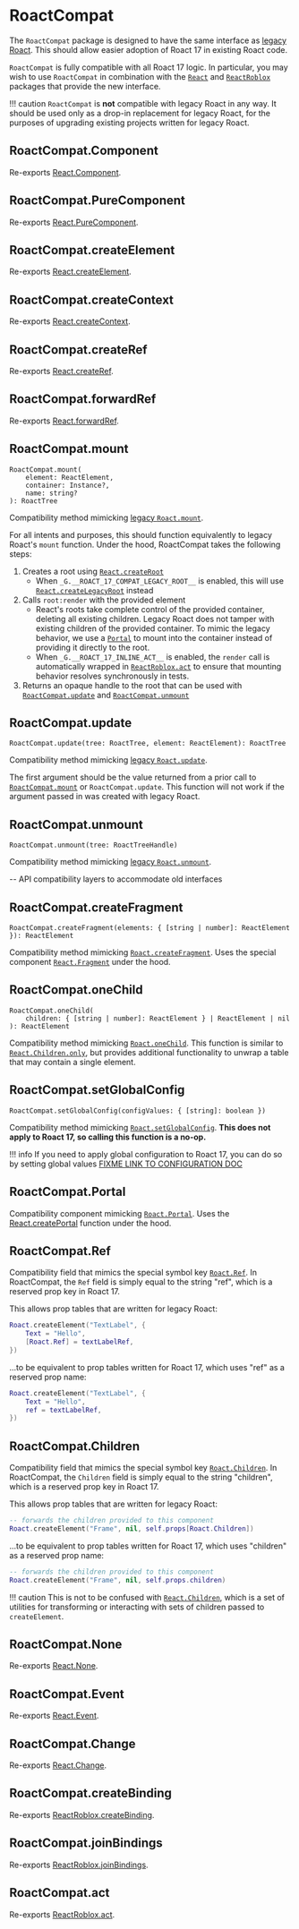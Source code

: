 # RoactCompat

The `RoactCompat` package is designed to have the same interface as [legacy Roact](https://roblox.github.io/roact/api-reference/). This should allow easier adoption of Roact 17 in existing Roact code.

`RoactCompat` is fully compatible with all Roact 17 logic. In particular, you may wish to use `RoactCompat` in combination with the [`React`](react.md#react) and [`ReactRoblox`](react-roblox.md#reactroblox) packages that provide the new interface.

!!! caution
	`RoactCompat` is **not** compatible with legacy Roact in any way. It should be used only as a drop-in replacement for legacy Roact, for the purposes of upgrading existing projects written for legacy Roact.

## RoactCompat.Component
Re-exports [React.Component](react.md#ReactComponent).

## RoactCompat.PureComponent
Re-exports [React.PureComponent](react.md#ReactPureComponent).

## RoactCompat.createElement
Re-exports [React.createElement](react.md#ReactcreateElement).

## RoactCompat.createContext
Re-exports [React.createContext](react.md#ReactcreateContext).

## RoactCompat.createRef
Re-exports [React.createRef](react.md#ReactcreateRef).

## RoactCompat.forwardRef
Re-exports [React.forwardRef](react.md#ReactforwardRef).

## RoactCompat.mount

```
RoactCompat.mount(
	element: ReactElement,
	container: Instance?,
	name: string?
): RoactTree
```
Compatibility method mimicking [legacy `Roact.mount`](https://roblox.github.io/roact/api-reference/#roactmount).

For all intents and purposes, this should function equivalently to legacy Roact's `mount` function. Under the hood, RoactCompat takes the following steps:

1. Creates a root using [`React.createRoot`](react.md#reactcreateroot)
	* When `_G.__ROACT_17_COMPAT_LEGACY_ROOT__` is enabled, this will use [`React.createLegacyRoot`](react.md#reactcreatelegacyroot) instead
2. Calls `root:render` with the provided element
	* React's roots take complete control of the provided container, deleting all existing children. Legacy Roact does not tamper with existing children of the provided container. To mimic the legacy behavior, we use a [`Portal`](react.md#reactcreateportal) to mount into the container instead of providing it directly to the root.
	* When `_G.__ROACT_17_INLINE_ACT__` is enabled, the `render` call is automatically wrapped in [`ReactRoblox.act`](react-roblox.md#reactrobloxact) to ensure that mounting behavior resolves synchronously in tests.
3. Returns an opaque handle to the root that can be used with [`RoactCompat.update`](#roactcompatupdate) and [`RoactCompat.unmount`](#roactcompatunmount)

## RoactCompat.update

```
RoactCompat.update(tree: RoactTree, element: ReactElement): RoactTree
```
Compatibility method mimicking [legacy `Roact.update`](https://roblox.github.io/roact/api-reference/#roactupdate).

The first argument should be the value returned from a prior call to [`RoactCompat.mount`](#roactcompatmount) or `RoactCompat.update`. This function will not work if the argument passed in was created with legacy Roact.

## RoactCompat.unmount

```
RoactCompat.unmount(tree: RoactTreeHandle)
```
Compatibility method mimicking [legacy `Roact.unmount`](https://roblox.github.io/roact/api-reference/#roactunmount).

-- API compatibility layers to accommodate old interfaces
## RoactCompat.createFragment

```
RoactCompat.createFragment(elements: { [string | number]: ReactElement }): ReactElement
```
Compatibility method mimicking [`Roact.createFragment`](https://roblox.github.io/roact/api-reference/#roactcreatefragment). Uses the special component [`React.Fragment`](react.md#reactfragment) under the hood.

## RoactCompat.oneChild

```
RoactCompat.oneChild(
	children: { [string | number]: ReactElement } | ReactElement | nil
): ReactElement
```
Compatibility method mimicking [`Roact.oneChild`](https://roblox.github.io/roact/api-reference/#roactonechild). This function is similar to [`React.Children.only`](react.md#reactchildrenonly), but provides additional functionality to unwrap a table that may contain a single element.

## RoactCompat.setGlobalConfig

```
RoactCompat.setGlobalConfig(configValues: { [string]: boolean })
```
Compatibility method mimicking [`Roact.setGlobalConfig`](https://roblox.github.io/roact/api-reference/#roactsetglobalconfig). **This does not apply to Roact 17, so calling this function is a no-op.**

!!! info
	If you need to apply global configuration to Roact 17, you can do so by setting global values [FIXME LINK TO CONFIGURATION DOC](../configuration.md)

## RoactCompat.Portal

Compatibility component mimicking [`Roact.Portal`](https://roblox.github.io/roact/api-reference/#roactportal). Uses the [React.createPortal](react.md#reactcreateportal) function under the hood.

## RoactCompat.Ref

Compatibility field that mimics the special symbol key [`Roact.Ref`](https://roblox.github.io/roact/api-reference/#roactref). In RoactCompat, the `Ref` field is simply equal to the string "ref", which is a reserved prop key in Roact 17.

This allows prop tables that are written for legacy Roact:
```lua
Roact.createElement("TextLabel", {
	Text = "Hello",
	[Roact.Ref] = textLabelRef,
})
```
...to be equivalent to prop tables written for Roact 17, which uses "ref" as a reserved prop name:
```lua
Roact.createElement("TextLabel", {
	Text = "Hello",
	ref = textLabelRef,
})
```

## RoactCompat.Children

Compatibility field that mimics the special symbol key [`Roact.Children`](https://roblox.github.io/roact/api-reference/#roactchildren). In RoactCompat, the `Children` field is simply equal to the string "children", which is a reserved prop key in Roact 17.

This allows prop tables that are written for legacy Roact:
```lua
-- forwards the children provided to this component
Roact.createElement("Frame", nil, self.props[Roact.Children])
```
...to be equivalent to prop tables written for Roact 17, which uses "children" as a reserved prop name:
```lua
-- forwards the children provided to this component
Roact.createElement("Frame", nil, self.props.children)
```

!!! caution
	This is not to be confused with [`React.Children`](react.md#reactchildren), which is a set of utilities for transforming or interacting with sets of children passed to `createElement`.

## RoactCompat.None

Re-exports [React.None](react.md#reactnone).

## RoactCompat.Event

Re-exports [React.Event](react.md#reactevent).

## RoactCompat.Change

Re-exports [React.Change](react.md#reactchange).

## RoactCompat.createBinding
Re-exports [ReactRoblox.createBinding](react.md#reactcreatebinding).

## RoactCompat.joinBindings
Re-exports [ReactRoblox.joinBindings](react.md#reactjoinbindings).

## RoactCompat.act
Re-exports [ReactRoblox.act](react-roblox.md#reactrobloxact).
